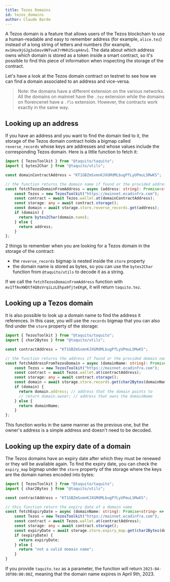 ```yaml
---
title: Tezos Domains
id: tezos_domains
author: Claude Barde
---
```


A Tezos domain is a feature that allows users of the Tezos blockchain to use a human-readable and easy to remember address (for example, `alice.tez`) instead of a long string of letters and numbers (for example, `mv1Hox9jGJg3uSmsv9NTvuK7rMHh25cq44nv`). The data about which address owns which domain is stored as a token inside a smart contract, so it's possible to find this piece of information when inspecting the storage of the contract.

Let's have a look at the Tezos domain contract on testnet to see how we can find a domain associated to an address and vice-versa.

> Note: the domains have a different extension on the various networks. All the domains on mainnet have the `.tez` extension while the domains on florencenet have a `.flo` extension. However, the contracts work exactly in the same way.

## Looking up an address

If you have an address and you want to find the domain tied to it, the storage of the Tezos domain contract holds a bigmap called `reverse_records` whose keys are addresses and whose values include the corresponding Tezos domain. Here is a little function to fetch it:

```typescript
import { TezosToolkit } from "@taquito/taquito";
import { bytes2Char } from "@taquito/utils";

const domainContractAddress = "KT1GBZmSxmnKJXGMdMLbugPfLyUPmuLSMwKS";

// the function returns the domain name if found or the provided address
const fetchTezosDomainFromAddress = async (address: string): Promise<string> => {
    const Tezos = new TezosToolkit("https://mainnet.ecadinfra.com");
    const contract = await Tezos.wallet.at(domainContractAddress);
    const storage: any = await contract.storage();
    const domain = await storage.store.reverse_records.get(address);
    if (domain) {
      return bytes2Char(domain.name);
    } else {
      return address;
    }
};

```

2 things to remember when you are looking for a Tezos domain in the storage of the contract:
- the `reverse_records` bigmap is nested inside the `store` property
- the domain name is stored as bytes, so you can use the `bytes2Char` function from `@taquito/utils` to decode it as a string.

If we call the `fetchTezosDomainFromAddress` function with `mv1TfAvXWDtT4Q8sVrqiLzLEhpa9fjteEKgK`, it will return `taquito.tez`.

## Looking up a Tezos domain

It is also possible to look up a domain name to find the address it references. In this case, you will use the `records` bigmap that you can also find under the `store` property of the storage:

```typescript
import { TezosToolkit } from "@taquito/taquito";
import { char2Bytes } from "@taquito/utils";

const contractAddress = "KT1GBZmSxmnKJXGMdMLbugPfLyUPmuLSMwKS";

// the function returns the address if found or the provided domain name
const fetchAddressFromTezosDomain = async (domainName: string): Promise<string> => {
    const Tezos = new TezosToolkit("https://mainnet.ecadinfra.com");
    const contract = await Tezos.wallet.at(contractAddress);
    const storage: any = await contract.storage();
    const domain = await storage.store.records.get(char2Bytes(domainName));
    if (domain) {
      return domain.address; // address that the domain points to 
      // return domain.owner; // address that owns the domainName
    } else {
      return domainName;
    }
};

```

This function works in the same manner as the previous one, but the owner's address is a simple address and doesn't need to be decoded.

## Looking up the expiry date of a domain

The Tezos domains have an expiry date after which they must be renewed or they will be available again.
To find the expiry date, you can check the `expiry_map` bigmap under the `store` property of the storage where the keys are the domain names encoded into bytes:

```typescript
import { TezosToolkit } from "@taquito/taquito";
import { char2Bytes } from "@taquito/utils";

const contractAddress = "KT1GBZmSxmnKJXGMdMLbugPfLyUPmuLSMwKS";

// this function return the expiry date of a domain name
const fetchExpiryDate = async (domainName: string): Promise<string> => {
    const Tezos = new TezosToolkit("https://mainnet.ecadinfra.com");
    const contract = await Tezos.wallet.at(contractAddress);
    const storage: any = await contract.storage();
    const expiryDate = await storage.store.expiry_map.get(char2Bytes(domainName));
    if (expiryDate) {
      return expiryDate;
    } else {
      return "not a valid domain name";
    }
}
```

If you provide `taquito.tez` as a parameter, the function will return `2023-04-30T00:00:00Z`, meaning that the domain name expires in April 9th, 2023.
